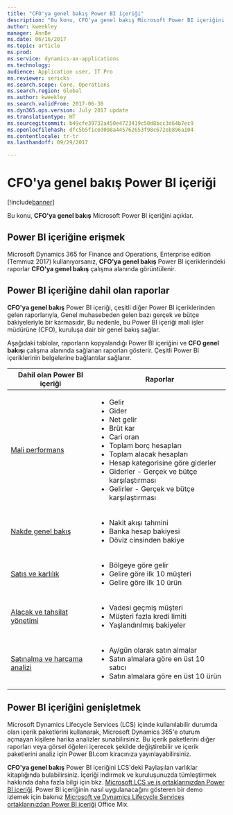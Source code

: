 ```yaml
---
title: "CFO'ya genel bakış Power BI içeriği"
description: "Bu konu, CFO'ya genel bakış Microsoft Power BI içeriğini açıklar."
author: kweekley
manager: AnnBe
ms.date: 06/16/2017
ms.topic: article
ms.prod: 
ms.service: dynamics-ax-applications
ms.technology: 
audience: Application user, IT Pro
ms.reviewer: sericks
ms.search.scope: Core, Operations
ms.search.region: Global
ms.author: kweekley
ms.search.validFrom: 2017-06-30
ms.dyn365.ops.version: July 2017 update
ms.translationtype: HT
ms.sourcegitcommit: b49cfe39732a450e4723419c50d8bcc3d64b7ec9
ms.openlocfilehash: dfc5b5f1ced098a445762653f98c672eb896a104
ms.contentlocale: tr-tr
ms.lasthandoff: 09/29/2017

---
```


# <a name="cfo-overview-power-bi-content"></a>CFO'ya genel bakış Power BI içeriği

[!include[banner](../includes/banner.md)]


Bu konu, **CFO'ya genel bakış** Microsoft Power BI içeriğini açıklar. 

## <a name="accessing-the-power-bi-content"></a>Power BI içeriğine erişmek

Microsoft Dynamics 365 for Finance and Operations, Enterprise edition (Temmuz 2017) kullanıyorsanız, **CFO'ya genel bakış** Power BI içeriklerindeki raporlar **CFO'ya genel bakış** çalışma alanında görüntülenir.

## <a name="reports-that-are-included-in-the-power-bi-content"></a>Power BI içeriğine dahil olan raporlar
**CFO'ya genel bakış** Power BI içeriği, çeşitli diğer Power BI içeriklerinden gelen raporlarıyla, Genel muhasebeden gelen bazı gerçek ve bütçe bakiyeleriyle bir karmasıdır, Bu nedenle, bu Power BI içeriği mali işler müdürüne (CFO), kuruluşa dair bir genel bakış sağlar.

Aşağıdaki tablolar, raporların kopyalandığı Power BI içeriğini ve **CFO genel bakışı** çalışma alanında sağlanan raporları gösterir. Çeşitli Power BI içeriklerinin belgelerine bağlantılar sağlanır.

| Dahil olan Power BI içeriği     | Raporlar |
|---------------------------------------|---------|
| [Mali performans](financial-performance-power-bi-content-pack.md) | <ul><li>Gelir</li><li>Gider</li><li>Net gelir</li><li>Brüt kar</li><li>Cari oran</li><li>Toplam borç hesapları</li><li>Toplam alacak hesapları</li><li>Hesap kategorisine göre giderler</li><li>Giderler - Gerçek ve bütçe karşılaştırması</li><li>Gelirler - Gerçek ve bütçe karşılaştırması</li></ul> |
| [Nakde genel bakış](../../financials/cash-bank-management/Cash-Overview-Power-BI-content.md) | <ul><li>Nakit akışı tahmini</li><li>Banka hesap bakiyesi</li><li>Döviz cinsinden bakiye</li></ul> |
| [Satış ve karlılık](sales-profitability-performance-content-pack.md) | <ul><li>Bölgeye göre gelir</li><li>Gelire göre ilk 10 müşteri</li><li>Gelire göre ilk 10 ürün</li></ul> |
| [Alacak ve tahsilat yönetimi](../../financials/accounts-receivable/credit-collections-power-bi.md) | <ul><li>Vadesi geçmiş müşteri</li><li>Müşteri fazla kredi limiti</li><li>Yaşlandırılmış bakiyeler</li></ul> |
| [Satınalma ve harcama analizi](../../financials/accounts-receivable/credit-collections-power-bi.md) | <ul><li>Ay/gün olarak satın almalar</li><li>Satın almalara göre en üst 10 satıcı</li><li>Satın almalara göre en üst 10 ürün</li></ul> |

## <a name="extending-the-power-bi-content"></a>Power BI içeriğini genişletmek
Microsoft Dynamics Lifecycle Services (LCS) içinde kullanılabilir durumda olan içerik paketlerini kullanarak, Microsoft Dynamics 365'e oturum açmayan kişilere harika analizler sunabilirsiniz. Bu içerik paketlerini diğer raporları veya görsel öğeleri içerecek şekilde değiştirebilir ve içerik paketlerini analiz için Power BI.com kiracınıza yayınlayabilirsiniz.

**CFO'ya genel bakış** Power BI içeriğini LCS'deki Paylaşılan varlıklar kitaplığında bulabilirsiniz. İçeriği indirmek ve kuruluşunuzda tümleştirmek hakkında daha fazla bilgi için bkz. [Microsoft LCS ve iş ortaklarınızdan Power BI içeriği](power-bi-content-microsoft-partners.md). Power BI içeriğinin nasıl uygulanacağını gösteren bir demo izlemek için bakınız [Microsoft ve Dynamics Lifecycle Services ortaklarınızdan Power BI içeriği](https://mix.office.com/watch/9puyb1b2xs1w) Office Mix.

